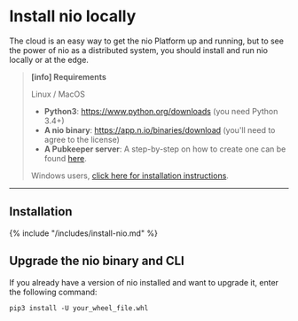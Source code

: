 # Install nio locally

The cloud is an easy way to get the nio Platform up and running, but to see the power of nio as a distributed system, you should install and run nio locally or at the edge.


>**[info] Requirements**
>
>Linux / MacOS
>* **Python3**: https://www.python.org/downloads (you need Python 3.4+)
>* **A nio binary**: https://app.n.io/binaries/download (you'll need to agree to the license)
>* **A Pubkeeper server**: A step-by-step on how to create one can be found [here](/running-nio/in-the-cloud.md).
>
>Windows users, [click here for installation instructions](/installation/windows.md).
>

---

## Installation

{% include "/includes/install-nio.md" %}

## Upgrade the nio binary and CLI

If you already have a version of nio installed and want to upgrade it, enter the following command:
```
pip3 install -U your_wheel_file.whl
```
